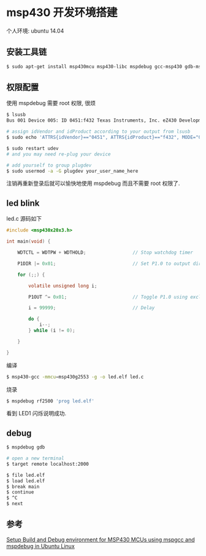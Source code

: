 # msp430 开发环境搭建

个人环境: ubuntu 14.04

## 安装工具链

```sh
$ sudo apt-get install msp430mcu msp430-libc mspdebug gcc-msp430 gdb-msp430
```

<!-- libsrecord-dev -->
<!-- libgmp-dev -->

## 权限配置

使用 mspdebug 需要 root 权限, 很烦

```sh
$ lsusb
Bus 001 Device 005: ID 0451:f432 Texas Instruments, Inc. eZ430 Development Tool

# assign idVendor and idProduct according to your output from lsusb
$ sudo echo 'ATTRS{idVendor}=="0451", ATTRS{idProduct}=="f432", MODE="0660", GROUP="plugdev"' > /etc/udev/rules.d/71-persistent-msp430.rules

$ sudo restart udev
# and you may need re-plug your device

# add yourself to group plugdev
$ sudo usermod -a -G plugdev your_user_name_here
```

注销再重新登录后就可以愉快地使用 mspdebug 而且不需要 root 权限了.

## led blink

led.c 源码如下

```c
#include <msp430x20x3.h>

int main(void) {

    WDTCTL = WDTPW + WDTHOLD;                 // Stop watchdog timer

    P1DIR |= 0x01;                            // Set P1.0 to output direction

    for (;;) {

        volatile unsigned long i;

        P1OUT ^= 0x01;                        // Toggle P1.0 using exclusive-OR

        i = 99999;                            // Delay

        do {
            i--;
        } while (i != 0);

    }

}
```

编译

```bash
$ msp430-gcc -mmcu=msp430g2553 -g -o led.elf led.c
```

烧录

```bash
$ mspdebug rf2500 'prog led.elf'
```

看到 LED1 闪烁说明成功.

## debug

```sh
$ mspdebug gdb

# open a new terminal
$ target remote localhost:2000

$ file led.elf
$ load led.elf
$ break main
$ continue
$ ^C
$ next
```

## 参考

[Setup Build and Debug environment for MSP430 MCUs using mspgcc and mspdebug in Ubuntu Linux](http://karuppuswamy.com/wordpress/2010/10/14/setup-build-and-debug-environment-for-msp430-mcus-using-mspgcc-and-mspdebug-in-ubuntu-linux/)
